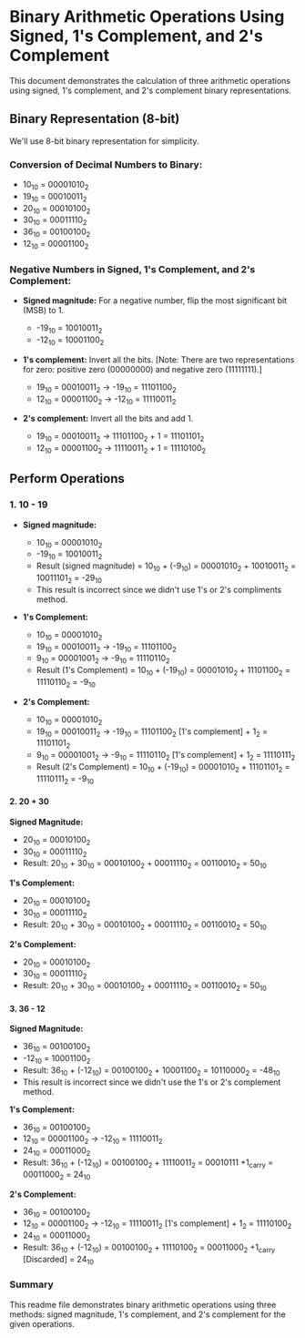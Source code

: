 # Binary Arithmetic Operations Using Signed, 1's Complement, and 2's Complement

This document demonstrates the calculation of three arithmetic operations using signed, 1's complement, and 2's complement binary representations.

## Binary Representation (8-bit)

We'll use 8-bit binary representation for simplicity.

### Conversion of Decimal Numbers to Binary:
- 10<sub>10</sub> = 00001010<sub>2</sub>
- 19<sub>10</sub> = 00010011<sub>2</sub>
- 20<sub>10</sub> = 00010100<sub>2</sub>
- 30<sub>10</sub> = 00011110<sub>2</sub>
- 36<sub>10</sub> = 00100100<sub>2</sub>
- 12<sub>10</sub> = 00001100<sub>2</sub>

### Negative Numbers in Signed, 1's Complement, and 2's Complement:

- **Signed magnitude:** For a negative number, flip the most significant bit (MSB) to 1.
  - -19<sub>10</sub> = 10010011<sub>2</sub>
  - -12<sub>10</sub> = 10001100<sub>2</sub>

- **1's complement:** Invert all the bits. [Note: There are two representations for zero: positive zero (00000000) and negative zero (11111111).]
  - 19<sub>10</sub> = 00010011<sub>2</sub> → -19<sub>10</sub> = 11101100<sub>2</sub>
  - 12<sub>10</sub> = 00001100<sub>2</sub> → -12<sub>10</sub> = 11110011<sub>2</sub>

- **2's complement:** Invert all the bits and add 1.
  - 19<sub>10</sub> = 00010011<sub>2</sub> → 11101100<sub>2</sub> + 1 = 11101101<sub>2</sub>
  - 12<sub>10</sub> = 00001100<sub>2</sub> → 11110011<sub>2</sub> + 1 = 11110100<sub>2</sub>

## Perform Operations

### 1. 10 - 19

- **Signed magnitude:**
  - 10<sub>10</sub> = 00001010<sub>2</sub>
  - -19<sub>10</sub> = 10010011<sub>2</sub>
  - Result (signed magnitude) = 10<sub>10</sub> + (-9<sub>10</sub>) = 00001010<sub>2</sub> + 10010011<sub>2</sub> = 10011101<sub>2</sub> = -29<sub>10</sub>
  - This result is incorrect since we didn't use 1's or 2's compliments method.
 
- **1's Complement:**
  - 10<sub>10</sub> = 00001010<sub>2</sub>
  - 19<sub>10</sub> = 00010011<sub>2</sub> → -19<sub>10</sub> = 11101100<sub>2</sub>
  - 9<sub>10</sub> = 00001001<sub>2</sub> → -9<sub>10</sub> = 11110110<sub>2</sub>
  - Result (1's Complement) = 10<sub>10</sub> + (-19<sub>10</sub>) = 00001010<sub>2</sub> + 11101100<sub>2</sub> = 11110110<sub>2</sub> = -9<sub>10</sub> 
 
- **2's Complement:**
  - 10<sub>10</sub> = 00001010<sub>2</sub>
  - 19<sub>10</sub> = 00010011<sub>2</sub> → -19<sub>10</sub> = 11101100<sub>2</sub> [1's complement] + 1<sub>2</sub> = 11101101<sub>2</sub>
  - 9<sub>10</sub> = 00001001<sub>2</sub> → -9<sub>10</sub> = 11110110<sub>2</sub> [1's complement] + 1<sub>2</sub> = 11110111<sub>2</sub>
  - Result (2's Complement) = 10<sub>10</sub> + (-19<sub>10</sub>) = 00001010<sub>2</sub> + 11101101<sub>2</sub> = 11110111<sub>2</sub> = -9<sub>10</sub> 

#### 2. 20 + 30

**Signed Magnitude:**
- 20<sub>10</sub> = 00010100<sub>2</sub>
- 30<sub>10</sub> = 00011110<sub>2</sub>
- Result: 20<sub>10</sub> + 30<sub>10</sub> = 00010100<sub>2</sub> + 00011110<sub>2</sub> = 00110010<sub>2</sub> = 50<sub>10</sub>

**1's Complement:**
- 20<sub>10</sub> = 00010100<sub>2</sub>
- 30<sub>10</sub> = 00011110<sub>2</sub>
- Result: 20<sub>10</sub> + 30<sub>10</sub> = 00010100<sub>2</sub> + 00011110<sub>2</sub> = 00110010<sub>2</sub> = 50<sub>10</sub>

**2's Complement:**
- 20<sub>10</sub> = 00010100<sub>2</sub>
- 30<sub>10</sub> = 00011110<sub>2</sub>
- Result: 20<sub>10</sub> + 30<sub>10</sub> = 00010100<sub>2</sub> + 00011110<sub>2</sub> = 00110010<sub>2</sub> = 50<sub>10</sub>

#### 3. 36 - 12

**Signed Magnitude:**
- 36<sub>10</sub> = 00100100<sub>2</sub>
- -12<sub>10</sub> = 10001100<sub>2</sub>
- Result: 36<sub>10</sub> + (-12<sub>10</sub>) = 00100100<sub>2</sub> + 10001100<sub>2</sub> = 10110000<sub>2</sub> = -48<sub>10</sub>
- This result is incorrect since we didn't use the 1's or 2's complement method.

**1's Complement:**
- 36<sub>10</sub> = 00100100<sub>2</sub>
- 12<sub>10</sub> = 00001100<sub>2</sub> → -12<sub>10</sub> = 11110011<sub>2</sub>
- 24<sub>10</sub> = 00011000<sub>2</sub> 
- Result: 36<sub>10</sub> + (-12<sub>10</sub>) = 00100100<sub>2</sub> + 11110011<sub>2</sub> = 00010111 +1<sub>carry</sub> = 00011000<sub>2</sub> = 24<sub>10</sub>

**2's Complement:**
- 36<sub>10</sub> = 00100100<sub>2</sub>
- 12<sub>10</sub> = 00001100<sub>2</sub> → -12<sub>10</sub> = 11110011<sub>2</sub> [1's complement] + 1<sub>2</sub> = 11110100<sub>2</sub>
- 24<sub>10</sub> = 00011000<sub>2</sub> 
- Result: 36<sub>10</sub> + (-12<sub>10</sub>) = 00100100<sub>2</sub> + 11110100<sub>2</sub> = 00011000<sub>2</sub> +1<sub>carry</sub> [Discarded] = 24<sub>10</sub>

### Summary

This readme file demonstrates binary arithmetic operations using three methods: signed magnitude, 1's complement, and 2's complement for the given operations. 

  
